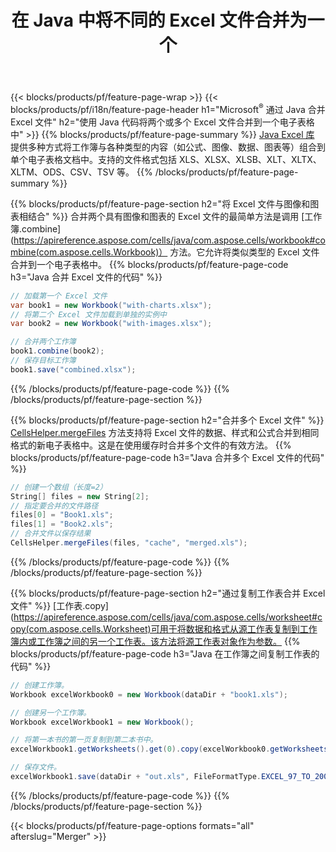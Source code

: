 ﻿---
title: 在 Java 中将不同的 Excel 文件合并为一个
url: /zh/java/merger/
description: 使用 Java 将 Excel 文件合并到多个工作表或单个工作表中。也可以将 Excel 文档合并、合并或连接为 PDF、图像和 HTML。
---
{{< blocks/products/pf/feature-page-wrap >}}
{{< blocks/products/pf/i18n/feature-page-header h1="Microsoft<sup>&reg;</sup> 通过 Java 合并 Excel 文件" h2="使用 Java 代码将两个或多个 Excel 文件合并到一个电子表格中" >}}
{{% blocks/products/pf/feature-page-summary %}}
[Java Excel 库](/cells/java/) 提供多种方式将工作簿与各种类型的内容（如公式、图像、数据、图表等）组合到单个电子表格文档中。支持的文件格式包括 XLS、XLSX、XLSB、XLT、XLTX、XLTM、ODS、CSV、TSV 等。
{{% /blocks/products/pf/feature-page-summary %}}

{{% blocks/products/pf/feature-page-section h2="将 Excel 文件与图像和图表相结合" %}}
合并两个具有图像和图表的 Excel 文件的最简单方法是调用 [工作簿.combine](https://apireference.aspose.com/cells/java/com.aspose.cells/workbook#combine(com.aspose.cells.Workbook)） 方法。它允许将类似类型的 Excel 文件合并到一个电子表格中。
{{% blocks/products/pf/feature-page-code h3="Java 合并 Excel 文件的代码" %}}

```cs
// 加载第一个 Excel 文件
var book1 = new Workbook("with-charts.xlsx");
// 将第二个 Excel 文件加载到单独的实例中
var book2 = new Workbook("with-images.xlsx");

// 合并两个工作簿
book1.combine(book2);
// 保存目标工作簿 
book1.save("combined.xlsx");

```
{{% /blocks/products/pf/feature-page-code %}}
{{% /blocks/products/pf/feature-page-section %}}

{{% blocks/products/pf/feature-page-section h2="合并多个 Excel 文件" %}}
[CellsHelper.mergeFiles](https://apireference.aspose.com/cells/java/com.aspose.cells/cellshelper#mergeFiles) 方法支持将 Excel 文件的数据、样式和公式合并到相同格式的新电子表格中。这是在使用缓存时合并多个文件的有效方法。 
{{% blocks/products/pf/feature-page-code h3="Java 合并多个 Excel 文件的代码" %}}

```cs
// 创建一个数组（长度=2）
String[] files = new String[2];
// 指定要合并的文件路径
files[0] = "Book1.xls";
files[1] = "Book2.xls";
// 合并文件以保存结果
CellsHelper.mergeFiles(files, "cache", "merged.xls");


```
{{% /blocks/products/pf/feature-page-code %}}
{{% /blocks/products/pf/feature-page-section %}}

{{% blocks/products/pf/feature-page-section h2="通过复制工作表合并 Excel 文件" %}}
[工作表.copy](https://apireference.aspose.com/cells/java/com.aspose.cells/worksheet#copy(com.aspose.cells.Worksheet)可用于将数据和格式从源工作表复制到工作簿内或工作簿之间的另一个工作表。该方法将源工作表对象作为参数。
{{% blocks/products/pf/feature-page-code h3="Java 在工作簿之间复制工作表的代码" %}}

```cs
// 创建工作簿。
Workbook excelWorkbook0 = new Workbook(dataDir + "book1.xls");

// 创建另一个工作簿。
Workbook excelWorkbook1 = new Workbook();

// 将第一本书的第一页复制到第二本书中。
excelWorkbook1.getWorksheets().get(0).copy(excelWorkbook0.getWorksheets().get(0));

// 保存文件。
excelWorkbook1.save(dataDir + "out.xls", FileFormatType.EXCEL_97_TO_2003);

```
{{% /blocks/products/pf/feature-page-code %}}
{{% /blocks/products/pf/feature-page-section %}}

{{< blocks/products/pf/feature-page-options formats="all" afterslug="Merger" >}}
